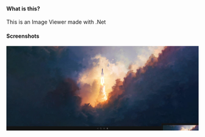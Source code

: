 #### What is this?
This is an Image Viewer made with .Net

#### Screenshots
![ImageViewer](/docs/images/screenshot1.jpeg)
